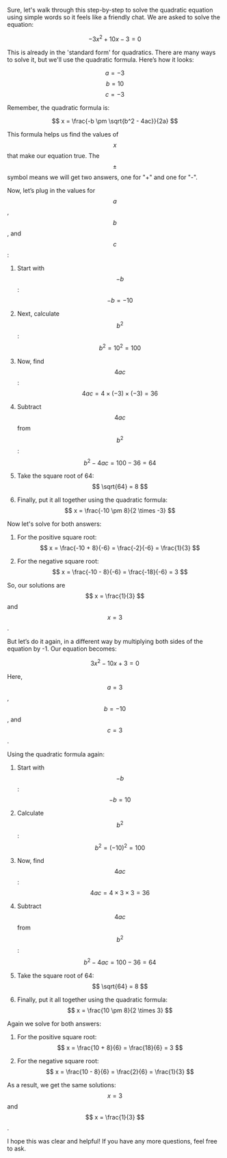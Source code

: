 Sure, let's walk through this step-by-step to solve the quadratic equation using simple words so it feels like a friendly chat. We are asked to solve the equation:

$$ -3x^2 + 10x - 3 = 0 $$

This is already in the 'standard form' for quadratics. There are many ways to solve it, but we'll use the quadratic formula. Here’s how it looks:

$$ a = -3 $$
$$ b = 10 $$
$$ c = -3 $$

Remember, the quadratic formula is:

$$ x = \frac{-b \pm \sqrt{b^2 - 4ac}}{2a} $$

This formula helps us find the values of $$ x $$ that make our equation true. The $$ \pm $$ symbol means we will get two answers, one for "+" and one for "-".

Now, let’s plug in the values for $$ a $$, $$ b $$, and $$ c $$:

1. Start with $$ -b $$:
    $$ -b = -10 $$

2. Next, calculate $$ b^2 $$:
    $$ b^2 = 10^2 = 100 $$

3. Now, find $$ 4ac $$:
    $$ 4ac = 4 \times (-3) \times (-3) = 36 $$

4. Subtract $$ 4ac $$ from $$ b^2 $$:
    $$ b^2 - 4ac = 100 - 36 = 64 $$

5. Take the square root of 64:
    $$ \sqrt{64} = 8 $$

6. Finally, put it all together using the quadratic formula:
    $$ x = \frac{-10 \pm 8}{2 \times -3} $$

Now let's solve for both answers:

1. For the positive square root:
    $$ x = \frac{-10 + 8}{-6} = \frac{-2}{-6} = \frac{1}{3} $$

2. For the negative square root:
    $$ x = \frac{-10 - 8}{-6} = \frac{-18}{-6} = 3 $$

So, our solutions are $$ x = \frac{1}{3} $$ and $$ x = 3 $$.

But let’s do it again, in a different way by multiplying both sides of the equation by -1. Our equation becomes:

$$ 3x^2 - 10x + 3 = 0 $$

Here, $$ a = 3 $$, $$ b = -10 $$, and $$ c = 3 $$.

Using the quadratic formula again:

1. Start with $$ -b $$:
    $$ -b = 10 $$

2. Calculate $$ b^2 $$:
    $$ b^2 = (-10)^2 = 100 $$

3. Now, find $$ 4ac $$:
    $$ 4ac = 4 \times 3 \times 3 = 36 $$

4. Subtract $$ 4ac $$ from $$ b^2 $$:
    $$ b^2 - 4ac = 100 - 36 = 64 $$

5. Take the square root of 64:
    $$ \sqrt{64} = 8 $$

6. Finally, put it all together using the quadratic formula:
    $$ x = \frac{10 \pm 8}{2 \times 3} $$

Again we solve for both answers:

1. For the positive square root:
    $$ x = \frac{10 + 8}{6} = \frac{18}{6} = 3 $$

2. For the negative square root:
    $$ x = \frac{10 - 8}{6} = \frac{2}{6} = \frac{1}{3} $$

As a result, we get the same solutions: $$ x = 3 $$ and $$ x = \frac{1}{3} $$.

I hope this was clear and helpful! If you have any more questions, feel free to ask.